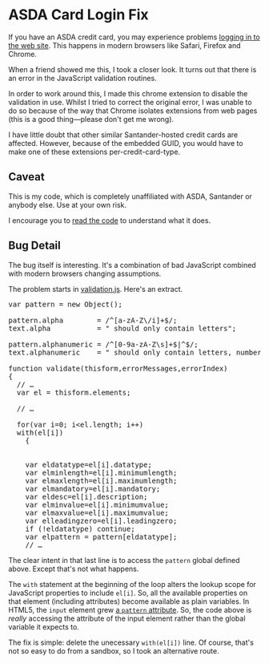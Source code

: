 ASDA Card Login Fix
===================

If you have an ASDA credit card, you may experience problems [logging in to the web site](https://www.santandercards.co.uk/eservice/authentication/asda).  This happens in modern browsers like Safari, Firefox and Chrome.

When a friend showed me this, I took a closer look.  It turns out that there is an error in the JavaScript validation routines.

In order to work around this, I made this chrome extension to disable the validation in use.  Whilst I tried to correct the original error, I was unable to do so because of the way that Chrome isolates extensions from web pages (this is a good thing—please don't get me wrong).

I have little doubt that other similar Santander-hosted credit cards are affected.  However, because of the embedded GUID, you would have to make one of these extensions per-credit-card-type.

Caveat
------

This is my code, which is completely unaffiliated with ASDA, Santander or anybody else.  Use at your own risk.

I encourage you to [read the code](script.js) to understand what it does.

Bug Detail
----------

The bug itself is interesting.  It's a combination of bad JavaScript combined with modern browsers changing assumptions.

The problem starts in [validation.js](https://www.santandercards.co.uk/eservice/content/asda/validation.js).  Here's an extract.

<pre>
var pattern = new Object();

pattern.alpha        = /^[a-zA-Z\/i]+$/;
text.alpha           = " should only contain letters";

pattern.alphanumeric = /^[0-9a-zA-Z\s]+$|^$/;
text.alphanumeric    = " should only contain letters, numbers and space";

function validate(thisform,errorMessages,errorIndex)
{
  // …
  var el = thisform.elements;

  // …

  for(var i=0; i&lt;el.length; i++)
  with(el[i])
	{


    var eldatatype=el[i].datatype;
    var elminlength=el[i].minimumlength;
    var elmaxlength=el[i].maximumlength;
    var elmandatory=el[i].mandatory;
    var eldesc=el[i].description;
    var elminvalue=el[i].minimumvalue;
    var elmaxvalue=el[i].maximumvalue;
    var elleadingzero=el[i].leadingzero;	 	
    if (!eldatatype) continue;
    var elpattern = pattern[eldatatype];
    // …
</pre>

The clear intent in that last line is to access the `pattern` global defined above.  Except that's not what happens.

The `with` statement at the beginning of the loop alters the lookup scope for JavaScript properties to include `el[i]`.  So, all the available properties on that element (including attributes) become available as plain variables.  In HTML5, the `input` element grew [a `pattern` attribute](http://www.w3.org/TR/html5/author/common-input-element-attributes.html#the-pattern-attribute).  So, the code above is *really* accessing the attribute of the input element rather than the global variable it expects to.

The fix is simple: delete the unecessary `with(el[i])` line.  Of course, that's not so easy to do from a sandbox, so I took an alternative route.
